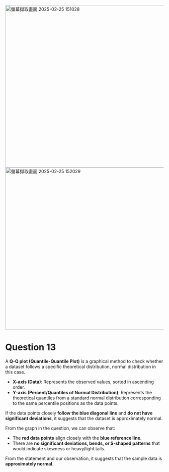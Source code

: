 <img width="514" alt="螢幕擷取畫面 2025-02-25 151028" src="https://github.com/user-attachments/assets/503615ad-cf16-4188-8214-94e5a6b81559" />
<img width="514" alt="螢幕擷取畫面 2025-02-25 152029" src="https://github.com/user-attachments/assets/3b479433-3d4b-463f-9a83-3b68f7434327" />

# Question 13

A **Q-Q plot (Quantile-Quantile Plot)** is a graphical method to check whether a dataset follows a specific theoretical distribution, normal distribution in this case.

- **X-axis (Data)**: Represents the observed values, sorted in ascending order.
- **Y-axis (Percent/Quantiles of Normal Distribution)**: Represents the theoretical quantiles from a standard normal distribution corresponding to the same percentile positions as the data points.

If the data points closely **follow the blue diagonal line** and **do not have significant deviations**, it suggests that the dataset is approximately normal. 

From the graph in the question, we can observe that:
- The **red data points** align closely with the **blue reference line**.
- There are **no significant deviations, bends, or S-shaped patterns** that would indicate skewness or heavy/light tails.

From the statement and our observation, it suggests that the sample data is **approximately normal**.
